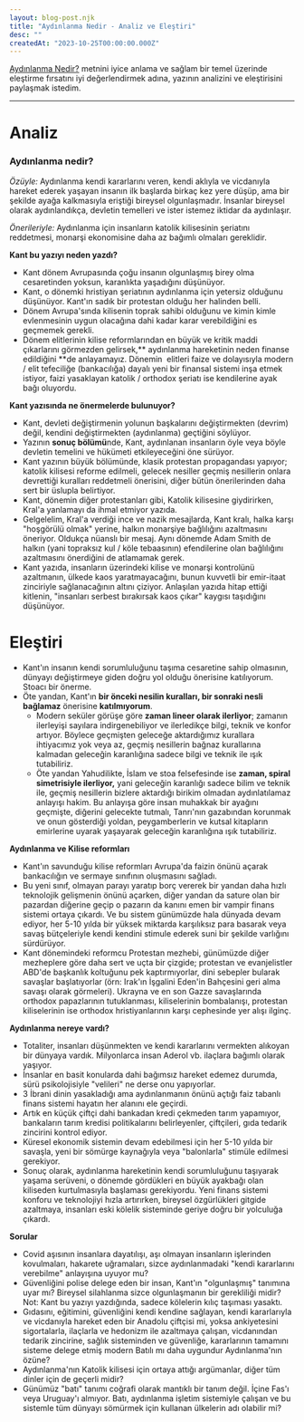 ```yaml
---
layout: blog-post.njk
title: "Aydınlanma Nedir - Analiz ve Eleştiri"
desc: ""
createdAt: "2023-10-25T00:00:00.000Z"
---
```


[Aydınlanma Nedir?](https://azerkoculu.com/posts/2023-10-9-kant-aydinlanma-nedir) metnini iyice anlama ve sağlam bir temel üzerinde eleştirme fırsatını iyi değerlendirmek adına, yazının analizini ve eleştirisini paylaşmak istedim.

---

# Analiz

### Aydınlanma nedir?

*Özüyle:* Aydınlanma kendi kararlarını veren, kendi aklıyla ve vicdanıyla hareket ederek yaşayan insanın ilk başlarda birkaç kez yere düşüp, ama bir şekilde ayağa kalkmasıyla eriştiği bireysel olgunlaşmadır. İnsanlar bireysel olarak aydınlandıkça, devletin temelleri ve ister istemez iktidar da aydınlaşır.

*Önerileriyle:* Aydınlanma için insanların katolik kilisesinin şeriatını reddetmesi, monarşi ekonomisine daha az bağımlı olmaları gereklidir.

**Kant bu yazıyı neden yazdı?**

- Kant dönem Avrupasında çoğu insanın olgunlaşmış birey olma cesaretinden yoksun, karanlıkta yaşadığını düşünüyor.
- Kant, o dönemki hristiyan şeriatının aydınlanma için yetersiz olduğunu düşünüyor. Kant'ın sadık bir protestan olduğu her halinden belli.
- Dönem Avrupa'sında kilisenin toprak sahibi olduğunu ve kimin kimle evlenmesinin uygun olacağına dahi kadar karar verebildiğini es geçmemek gerekli.
- Dönem elitlerinin kilise reformlarından en büyük ve kritik maddi çıkarlarını görmezden gelirsek,** aydınlanma hareketinin neden finanse edildiğini **de anlayamayız. Dönemin  elitleri faize ve dolayısıyla modern / elit tefeciliğe (bankacılığa) dayalı yeni bir finansal sistemi inşa etmek istiyor, faizi yasaklayan katolik / orthodox şeriatı ise kendilerine ayak bağı oluyordu.

**Kant yazısında ne önermelerde bulunuyor?**

- Kant, devleti değiştirmenin yolunun başkalarını değiştirmekten (devrim) değil, kendini değiştirmekten (aydınlanma) geçtiğini söylüyor.
- Yazının **sonuç bölümü**nde, Kant, aydınlanan insanların öyle veya böyle devletin temelini ve hükümeti etkileyeceğini öne sürüyor.
- Kant yazının büyük bölümünde, klasik protestan propagandası yapıyor; katolik kilisesi reforme edilmeli, gelecek nesiller geçmiş nesillerin onlara devrettiği kuralları reddetmeli önerisini, diğer bütün önerilerinden daha sert bir üslupla belirtiyor.
- Kant, dönemin diğer protestanları gibi, Katolik kilisesine giydirirken, Kral'a yanlamayı da ihmal etmiyor yazıda.
- Gelgelelim, Kral'a verdiği ince ve nazik mesajlarda, Kant kralı, halka karşı "hoşgörülü olmak" yerine, halkın monarşiye bağlılığını azaltmasını öneriyor. Oldukça nüanslı bir mesaj. Aynı dönemde Adam Smith de halkın (yani topraksız kul / köle tebaasının) efendilerine olan bağlılığını azaltmasını önerdiğini de atlamamak gerek.
- Kant yazıda, insanların üzerindeki kilise ve monarşi kontrolünü azaltmanın, ülkede kaos yaratmayacağını, bunun kuvvetli bir emir-itaat zinciriyle sağlanacağının altını çiziyor. Anlaşılan yazıda hitap ettiği kitlenin, "insanları serbest bırakırsak kaos çıkar" kaygısı taşıdığını düşünüyor.

# Eleştiri

- Kant'ın insanın kendi sorumluluğunu taşıma cesaretine sahip olmasının, dünyayı değiştirmeye giden doğru yol olduğu önerisine katılıyorum. Stoacı bir önerme.
- Öte yandan, Kant'ın **bir önceki nesilin kuralları, bir sonraki nesli bağlamaz** önerisine **katılmıyorum**.
  - Modern seküler görüşe göre **zaman lineer olarak ilerliyor**; zamanın ilerleyişi sayılara indirgenebiliyor ve ilerledikçe bilgi, teknik ve konfor artıyor. Böylece geçmişten geleceğe aktardığımız kurallara ihtiyacımız yok veya az, geçmiş nesillerin bağnaz kurallarına kalmadan geleceğin karanlığına sadece bilgi ve teknik ile ışık tutabiliriz.
  - Öte yandan Yahudilikte, İslam ve stoa felsefesinde ise **zaman, spiral simetrisiyle ilerliyor,** yani geleceğin karanlığı sadece bilim ve teknik ile, geçmiş nesillerin bizlere aktardığı birikim olmadan aydınlatılamaz anlayışı hakim. Bu anlayışa göre insan muhakkak bir ayağını geçmişte, diğerini gelecekte tutmalı, Tanrı'nın gazabından korunmak ve onun gösterdiği yoldan, peygamberlerin ve kutsal kitapların emirlerine uyarak yaşayarak geleceğin karanlığına ışık tutabiliriz.

**Aydınlanma ve Kilise reformları**

- Kant'ın savunduğu kilise reformları Avrupa'da faizin önünü açarak bankacılığın ve sermaye sınıfının oluşmasını sağladı.
- Bu yeni sınıf, olmayan parayı yaratıp borç vererek bir yandan daha hızlı teknolojik gelişmenin önünü açarken, diğer yandan da sature olan bir pazardan diğerine geçip o pazarın da kanını emen bir vampir finans sistemi ortaya çıkardı. Ve bu sistem günümüzde hala dünyada devam ediyor, her 5-10 yılda bir yüksek miktarda karşılıksız para basarak veya savaş bütçeleriyle kendi kendini stimule ederek suni bir şekilde varlığını sürdürüyor.
- Kant dönemindeki reformcu Protestan mezhebi, günümüzde diğer mezheplere göre daha sert ve uçta bir çizgide; protestan ve evanjelistler ABD'de başkanlık koltuğunu pek kaptırmıyorlar, dini sebepler bularak savaşlar başlatıyorlar (örn: Irak'ın İşgalini Eden'in Bahçesini geri alma savaşı olarak görmeleri). Ukrayna ve en son Gazze savaşlarında orthodox papazlarının tutuklanması, kiliselerinin bombalanışı, protestan kiliselerinin ise orthodox hristiyanlarının karşı cephesinde yer alışı ilginç.

**Aydınlanma nereye vardı?**

- Totaliter, insanları düşünmekten ve kendi kararlarını vermekten alıkoyan bir dünyaya vardık. Milyonlarca insan Aderol vb. ilaçlara bağımlı olarak yaşıyor.
- İnsanlar en basit konularda dahi bağımsız hareket edemez durumda, sürü psikolojisiyle "velileri" ne derse onu yapıyorlar.
- 3 İbrani dinin yasakladığı ama aydınlanmanın önünü açtığı faiz tabanlı finans sistemi hayatın her alanını ele geçirdi.
- Artık en küçük çiftçi dahi bankadan kredi çekmeden tarım yapamıyor, bankaların tarım kredisi politikalarını belirleyenler, çiftçileri, gıda tedarik zincirini kontrol ediyor.
- Küresel ekonomik sistemin devam edebilmesi için her 5-10 yılda bir savaşla, yeni bir sömürge kaynağıyla veya "balonlarla" stimüle edilmesi gerekiyor.
- Sonuç olarak, aydınlanma hareketinin kendi sorumluluğunu taşıyarak yaşama serüveni, o dönemde gördükleri en büyük ayakbağı olan kiliseden kurtulmasıyla başlaması gerekiyordu. Yeni finans sistemi konforu ve teknolojiyi hızla artırırken, bireysel özgürlükleri gitgide azaltmaya, insanları eski kölelik sisteminde geriye doğru bir yolculuğa çıkardı.

**Sorular**

- Covid aşısının insanlara dayatılışı, aşı olmayan insanların işlerinden kovulmaları, hakarete uğramaları, sizce aydınlanmadaki "kendi kararlarını verebilme" anlayışına uyuyor mu?
- Güvenliğini polise delege eden bir insan, Kant'ın "olgunlaşmış" tanımına uyar mı? Bireysel silahlanma sizce olgunlaşmanın bir gerekliliği midir? Not: Kant bu yazıyı yazdığında, sadece kölelerin kılıç taşıması yasaktı.
- Gıdasını, eğitimini, güvenliğini kendi kendine sağlayan, kendi kararlarıyla ve vicdanıyla hareket eden bir Anadolu çiftçisi mi, yoksa ankiyetesini sigortalarla, ilaçlarla ve hedonizm ile azaltmaya çalışan, vicdanından tedarik zincirine, sağlık sisteminden ve güvenliğe, kararlarının tamamını sisteme delege etmiş modern Batılı mı daha uygundur Aydınlanma'nın özüne?
- Aydınlanma'nın Katolik kilisesi için ortaya attığı argümanlar, diğer tüm dinler için de geçerli midir?
- Günümüz "batı" tanımı coğrafi olarak mantıklı bir tanım değil. İçine Fas'ı veya Uruguay'ı almıyor. Batı, aydınlanma işletim sistemiyle çalışan ve bu sistemle tüm dünyayı sömürmek için kullanan ülkelerin adı olabilir mi?
